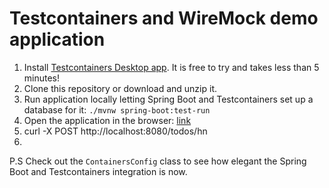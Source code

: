 # Testcontainers and WireMock demo application

1. Install [Testcontainers Desktop app](https://testcontainers.com/desktop?utm_medium=event&utm_source=2023-devoxx&utm_content=session-demo-app). It is free to try and takes less than 5 minutes!
2. Clone this repository or download and unzip it. 
3. Run application locally letting Spring Boot and Testcontainers set up a database for it: `./mvnw spring-boot:test-run`
4. Open the application in the browser: [link](http://localhost:8080/?http://localhost:8080/todos)
5. curl -X POST http://localhost:8080/todos/hn
6. 


P.S Check out the `ContainersConfig` class to see how elegant the Spring Boot and Testcontainers integration is now.
